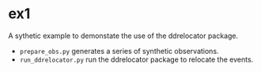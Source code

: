 # ex1

A sythetic example to demonstate the use of the ddrelocator package.

- `prepare_obs.py` generates a series of synthetic observations.
- `run_ddrelocator.py` run the ddrelocator package to relocate the events.